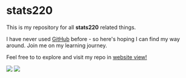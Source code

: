 # stats220

This is my repository for all **stats220** related things.

I have never used [GitHub](https://github.com) before - so here's hoping I can find my way around.
Join me on my learning journey.

Feel free to to explore and visit my repo in [website view!](https://ehow575.github.io/stats220/)

![](https://media2.giphy.com/media/dUHdTk3tvry9NETa67/200w.gif?cid=82a1493bnmlaum3kfa9xhasentcmv5qkk3t6uwc6notpgiuo&rid=200w.gif&ct=g)
![](https://blogstats.files.wordpress.com/2012/10/dancing_banana21.gif?w=364&h=386&crop=1)


